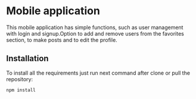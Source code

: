 # Mobile application
This mobile application has simple functions, such as user management with login and signup.Option to add and remove users from the favorites section, to make posts and to edit the profile.

## Installation
To install all the requirements just run next command after clone or pull the repository:

```bash
npm install
```
